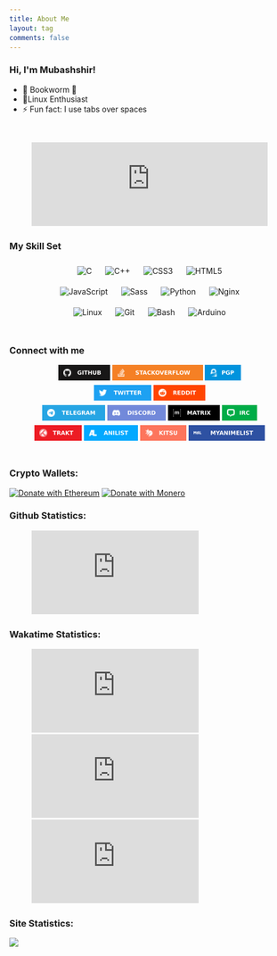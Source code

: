 ```yaml
---
title: About Me
layout: tag
comments: false
---
```

### Hi, I'm Mubashshir!

- 📖 Bookworm 🐛
- 🐧Linux Enthusiast
- ⚡ Fun fact: I use tabs over spaces
<br />
<figure>
	<embed src="https://lastfm-recently-played.vercel.app/api?user=ahmubashshir&amp;count=4&amp;width=600" width="100%" />
</figure>

### My Skill Set

<div align="center">
	<img style="margin: 10px; width: 48px;" src="https://profilinator.rishav.dev/skills-assets/c-original.svg" alt="C" height="50" />
	<img style="margin: 10px; width: 48px;" src="https://profilinator.rishav.dev/skills-assets/cplusplus-original.svg" alt="C++" height="50" />
	<img style="margin: 10px; width: 48px;" src="https://profilinator.rishav.dev/skills-assets/css3-original-wordmark.svg" alt="CSS3" height="50" />
	<img style="margin: 10px; width: 48px;" src="https://profilinator.rishav.dev/skills-assets/html5-original-wordmark.svg" alt="HTML5" height="50" />
	<br />
	<img style="margin: 10px; width: 48px;" src="https://profilinator.rishav.dev/skills-assets/javascript-original.svg" alt="JavaScript" height="50" />
	<img style="margin: 10px; width: 48px;" src="https://profilinator.rishav.dev/skills-assets/sass-original.svg" alt="Sass" height="50" />
	<img style="margin: 10px; width: 48px;" src="https://profilinator.rishav.dev/skills-assets/python-original.svg" alt="Python" height="50" />
	<img style="margin: 10px; width: 48px;" src="https://profilinator.rishav.dev/skills-assets/nginx-original.svg" alt="Nginx" height="50" />
	<br />
	<img style="margin: 10px; width: 48px;" src="https://profilinator.rishav.dev/skills-assets/linux-original.svg" alt="Linux" height="50" />
	<img style="margin: 10px; width: 48px;" src="https://profilinator.rishav.dev/skills-assets/git-scm-icon.svg" alt="Git" height="50" />
	<img style="margin: 10px; width: 48px;" src="https://profilinator.rishav.dev/skills-assets/gnu_bash-icon.svg" alt="Bash" height="50" />
	<img style="margin: 10px; width: 48px;" src="https://profilinator.rishav.dev/skills-assets/arduino.png" alt="Arduino" height="50" />
</div>
<br />

### Connect with me

<div align="center">
	<!-- github -->
	<a rel="noreferrer" style="text-decoration: none;" href="https://github.com/ahmubashshir" target="_blank">
		<img height="28" width="93" alt="github" src="/assets/badges/github.svg" style="margin-bottom: 5px;"/>
	</a>
	<!-- stackoverflow -->
	<a rel="noreferrer" style="text-decoration: none;" href="https://stackoverflow.com/users/9123082" target="_blank">
		<img height="28" width="163"  alt="stackoverflow" src="/assets/badges/stackoverflow.svg" style="margin-bottom: 5px;"/>
	</a>
	<!-- pgp -->
	<a rel="noreferrer" style="text-decoration: none;" href="https://keys.openpgp.org/vks/v1/by-fingerprint/916961EE198832DD70B628B356DB0538F60D951C" target="_blank">
		<img height="28" width="65" alt="pgp public key" src="/assets/badges/pgp.svg" style="margin-bottom: 5px;"/>
	</a>
	<br/>
	<!-- twitter -->
	<a rel="noreferrer" style="text-decoration: none;" href="https://twitter.com/ahmubashshir" target="_blank">
		<img height="28" width="103" alt="twitter" src="/assets/badges/twitter.svg" style="margin-bottom: 5px;"/>
	</a>
	<!-- reddit -->
	<a rel="noreferrer" style="text-decoration: none;" href="https://reddit.com/u/ahmubashshir" target="_blank">
		<img height="28" width="93" alt="reddit" src="/assets/badges/reddit.svg" style="margin-bottom: 5px;"/>
	</a>
	<br/>
	<!-- telegram -->
	<a rel="noreferrer" style="text-decoration: none;" href="https://t.me/ahmubashshir" target="_blank">
		<img height="28" width="113" alt="telegram" src="/assets/badges/telegram.svg" style="margin-bottom: 5px;"/>
	</a>
	<!-- discord -->
	<a rel="noreferrer" style="text-decoration: none;" href="https://discord.com/users/ahmubashshir#3527" target="_blank">
		<img height="28" width="105" alt="discord" src="/assets/badges/discord.svg" style="margin-bottom: 5px;"/>
	</a>
	<!-- matrix -->
	<a rel="noreferrer" style="text-decoration: none;" href="https://matrix.to/#/@ahm:feneas.org" target="_blank">
		<img height="28" width="93" alt="matrix" src="/assets/badges/matrix.svg" style="margin-bottom: 5px;"/>
	</a>
	<!-- irc -->
	<a rel="noreferrer" style="text-decoration: none;" href="/irc.txt" target="_blank">
		<img height="28" width="63" alt="irc" src="/assets/badges/irc.svg" style="margin-bottom: 5px;"/>
	</a>
	<br/>
	<!-- trakt -->
	<a rel="noreferrer" style="text-decoration: none;" href="https://trakt.tv/users/ahmubashshir" target="_blank">
		<img height="28" width="85" alt="trakt" src="/assets/badges/trakt.svg" style="margin-bottom: 5px;"/>
	</a>
	<!-- anilist -->
	<a rel="noreferrer" style="text-decoration: none;" href="https://anilist.co/user/ahmubashshir" target="_blank">
		<img height="28" width="97" alt="anilist" src="/assets/badges/anilist.svg" style="margin-bottom: 5px;"/>
	</a>
	<!-- kitsu -->
	<a rel="noreferrer" style="text-decoration: none;" href="https://kitsu.io/users/ahmubashshir" target="_blank">
		<img height="28" width="83" alt="kitsu" src="/assets/badges/kitsu.svg" style="margin-bottom: 5px;"/>
	</a>
	<!-- myanimelist -->
	<a rel="noreferrer" style="text-decoration: none;" href="https://myanimelist.net/profile/ahmubashshir" target="_blank">
		<img height="28" width="137" alt="myanimelist" src="/assets/badges/myanimelist.svg" style="margin-bottom: 5px;"/>
	</a>
</div>
<br />

### Crypto Wallets:

 [![Donate with Ethereum](https://en.cryptobadges.io/badge/big/0x3d2821834B7B032185BDEcC21621D9Bd65611fCB)](https://en.cryptobadges.io/donate/0x3d2821834B7B032185BDEcC21621D9Bd65611fCB)
 [![Donate with Monero](https://en.cryptobadges.io/badge/big/48UDoxGhkXy6nMF5tKwyQsCieRWjiZuchUR4nCDgpzHX8vkfiGCNioBdk6DetcyCJbh1j32bpz3ZnDjDzqWUHmtdPx3iTRU)](https://en.cryptobadges.io/donate/48UDoxGhkXy6nMF5tKwyQsCieRWjiZuchUR4nCDgpzHX8vkfiGCNioBdk6DetcyCJbh1j32bpz3ZnDjDzqWUHmtdPx3iTRU)
### Github Statistics:
<figure>
	<embed type="image/svg+xml" src="https://github-readme-stats.vercel.app/api?theme=dark&amp;title_color=2EB398&amp;bg_color=1B2224&amp;text_color=C6CDCB&amp;username=ahmubashshir&amp;count_private=true&amp;show_icons=true" />
</figure>

### Wakatime Statistics:
<figure>
	<embed type="image/svg+xml" src="https://wakatime.com/share/@ahmubashshir/a5b2051a-c47f-4048-b66f-f92395c0eec2.svg" />
	<embed type="image/svg+xml" src="https://wakatime.com/share/@ahmubashshir/81737ad2-cea9-4af0-be8a-997e71b04068.svg" />
	<embed type="image/svg+xml" src="https://wakatime.com/share/@ahmubashshir/75a81e4b-3ff1-4c9c-9264-954d0239b89e.svg" />
</figure>

### Site Statistics:
<img src="https://pagespeed-insights.herokuapp.com/?url=https://ahmubashshir.github.io" />
<!--
vim: ts=2:et:ft=markdown:
-->


